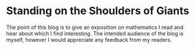 <!DOCTYPE html>
<html>
<head>
<title>Shoulders of Giants.</title>	
</head>

<body>

<h1>Standing on the Shoulders of Giants</h1>
<p>The point of this blog is to give an exposition on mathematics I read and hear about which I find interesting. The intended audience of the blog is myself, however I would appreciate any feedback from my readers.</p>
</body>
</html>